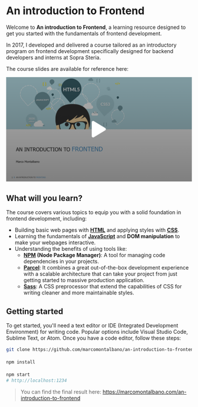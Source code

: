 # An introduction to Frontend

Welcome to **An introduction to Frontend**, a learning resource designed to get you started with the fundamentals of frontend development.

In 2017, I developed and delivered a course tailored as an introductory program on frontend development specifically designed for backend developers and interns at Sopra Steria.

The course slides are available for reference here:

[![An introduction to Frontend - 2020 Edition - Slide 1](./slide-1-play.png)](https://speakerdeck.com/marcomontalbano/an-introduction-to-frontend-2020-edition)

## What will you learn?

The course covers various topics to equip you with a solid foundation in frontend development, including:

* Building basic web pages with [**HTML**](https://developer.mozilla.org/en-US/docs/Web/HTML) and applying styles with [**CSS**](https://developer.mozilla.org/en-US/docs/Web/CSS).
* Learning the fundamentals of [**JavaScript**](https://developer.mozilla.org/en-US/docs/Web/JavaScript) and **DOM manipulation** to make your webpages interactive. 
* Understanding the benefits of using tools like:
  * **[NPM](https://www.npmjs.com/) (Node Package Manager)**:  A tool for managing code dependencies in your projects. 
  * [**Parcel**](https://parceljs.org/): It combines a great out-of-the-box development experience with a scalable architecture that can take your project from just getting started to massive production application.
  * [**Sass**](https://sass-lang.com/): A CSS preprocessor that extend the capabilities of CSS for writing cleaner and more maintainable styles.


## Getting started

To get started, you'll need a text editor or IDE (Integrated Development Environment) for writing code. Popular options include Visual Studio Code, Sublime Text, or Atom. Once you have a code editor, follow these steps:

```sh
git clone https://github.com/marcomontalbano/an-introduction-to-frontend.git

npm install

npm start
# http://localhost:1234
```

> You can find the final result here: https://marcomontalbano.com/an-introduction-to-frontend